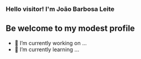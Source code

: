 ### Hello visitor! I'm João Barbosa Leite
## Be welcome to my modest profile


- 🔭 I’m currently working on ...
- 🌱 I’m currently learning ...
